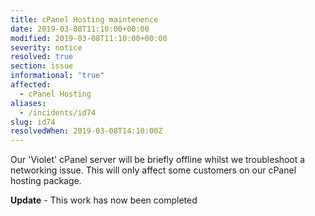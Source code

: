 ```yaml
---
title: cPanel Hosting maintenence
date: 2019-03-08T11:10:00+00:00
modified: 2019-03-08T11:10:00+00:00
severity: notice
resolved: true
section: issue
informational: "true"
affected:
  - cPanel Hosting
aliases:
  - /incidents/id74
slug: id74
resolvedWhen: 2019-03-08T14:10:00Z
---
```


Our 'Violet' cPanel server will be briefly offline whilst we troubleshoot a networking issue. This will only affect some customers on our cPanel hosting package.

**Update** - This work has now been completed

